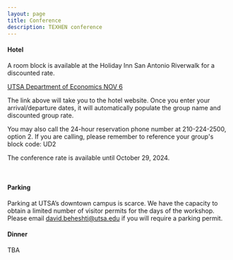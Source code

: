 ```yaml
---
layout: page
title: Conference
description: TEXHEN conference
---
```




#### Hotel

A room block is available at the Holiday Inn San Antonio Riverwalk for a discounted rate.
 
[UTSA Department of Economics NOV 6](https://www.ihg.com/holidayinn/hotels/us/en/san-antonio/satrw/hoteldetail?fromRedirect=true&qSrt=sBR&qIta=99801505&icdv=99801505&qSlH=SATRW&qGrpCd=UD2&setPMCookies=true&qSHBrC=HI&qDest=217%20North%20St.%20Mary%27s%20Street%2C%20San%20Antonio%2C%20TX%2C%20US&srb_u=1)
 
The link above will take you to the hotel website. Once you enter your arrival/departure dates, it will automatically populate the group name and discounted group rate.

You may also call the 24-hour reservation phone number at 210-224-2500, option 2. If you are calling, please remember to reference your group's block code: UD2

The conference rate is available until October 29, 2024.

<br/>

#### Parking

Parking at UTSA’s downtown campus is scarce. We have the capacity to obtain a limited number of visitor permits for the days of the workshop. Please email david.beheshti@utsa.edu if you will require a parking permit.

#### Dinner

TBA
  
<!-- Note: this is how to write a comment in HTML. Everything in here won't show up on your webpage.-->

<!--
To increase the size of the title, use fewer # in front of the paper title.
To decrease the size of the title, use more #. 
To remove the italics, remove the * before and after the description
To remove the underline from the title, remove the <u> tags (<u> and </u>)
-->
